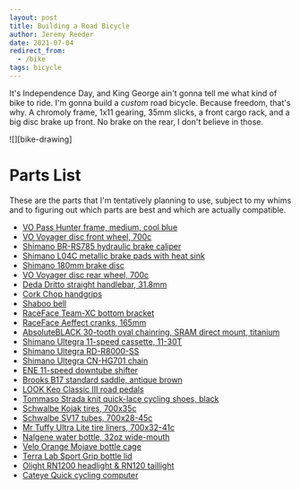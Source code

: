 ```yaml
---
layout: post
title: Building a Road Bicycle
author: Jeremy Reeder
date: 2021-07-04
redirect_from:
  - /bike
tags: bicycle
---
```


It's Independence Day, and King George ain't gonna tell me what kind of bike to
ride. I'm gonna build a _custom_ road bicycle. Because freedom, that's why. A
chromoly frame, 1x11 gearing, 35mm slicks, a front cargo rack, and a big disc brake
up front. No brake on the rear, I don't believe in those.

<div class="gallery" markdown=1>
![][bike-drawing]
</div>

# Parts List

These are the parts that I'm tentatively planning to use, subject to my whims
and to figuring out which parts are best and which are actually compatible.

- [VO Pass Hunter frame, medium, cool blue][frame]
- [VO Voyager disc front wheel, 700c][front-wheel]
- [Shimano BR-RS785 hydraulic brake caliper][caliper]
- [Shimano L04C metallic brake pads with heat sink][pads]
- [Shimano 180mm brake disc][disc]
- [VO Voyager disc rear wheel, 700c][rear-wheel]
- [Deda Dritto straight handlebar, 31.8mm][handlebar]
- [Cork Chop handgrips][grips]
- [Shaboo bell][bell]
- [RaceFace Team-XC bottom bracket][bottom-bracket]
- [RaceFace Aeffect cranks, 165mm][cranks]
- [AbsoluteBLACK 30-tooth oval chainring, SRAM direct mount, titanium][chainring]
- [Shimano Ultegra 11-speed cassette, 11-30T][cassette]
- [Shimano Ultegra RD-R8000-SS][derailleur]
- [Shimano Ultegra CN-HG701 chain][chain]
- [ENE 11-speed downtube shifter][shifter]
- [Brooks B17 standard saddle, antique brown][saddle]
- [LOOK Keo Classic III road pedals][pedals]
- [Tommaso Strada knit quick-lace cycling shoes, black][shoes]
- [Schwalbe Kojak tires, 700x35c][tires]
- [Schwalbe SV17 tubes, 700x28-45c][tubes]
- [Mr Tuffy Ultra Lite tire liners, 700x32-41c][tire-liners]
- [Nalgene water bottle, 32oz wide-mouth][bottle]
- [Velo Orange Mojave bottle cage][bottle-cage]
- [Terra Lab Sport Grip bottle lid][bottle-lid]
- [Olight RN1200 headlight & RN120 taillight][lights]
- [Cateye Quick cycling computer][speedometer]

[bike-drawing]: https://img09.deviantart.net/aa16/i/2010/106/7/4/incomplete_bicycle_drawing_by_07oogenesis.jpg

[bell]:           https://www.amazon.com/dp/B097M8GMHH
[bottle]:         https://www.amazon.com/dp/B002PLU912
[bottle-cage]:    https://velo-orange.com/products/mojave-cage
[bottle-lid]:     https://www.amazon.com/dp/B017WQTX20
[bottom-bracket]: https://www.amazon.com/dp/B00QGGLONY
[caliper]:        https://www.amazon.com/dp/B00KHWODCM
[cassette]:       https://www.modernbike.com/shimano-ultegra-r8000-11-speed-11-30t-cassette
[chain]:          https://www.amazon.com/dp/B014RDIPT8
[chainring]:      https://absoluteblack.cc/sram-oval-boost-direct-mount-traction-chainring/
[cranks]:         https://www.amazon.com/dp/B07FP3S278
[derailleur]:     https://www.amazon.com/dp/B072MKT5NR
[disc]:           https://www.amazon.com/dp/B007Q4NW58
[frame]:          https://velo-orange.com/collections/pass-hunter/products/pass-hunter?variant=31812586766473
[front-wheel]:    https://velo-orange.com/collections/wheels/products/voyager-disc-front-wheel?variant=16090221281329
[grips]:          https://www.amazon.com/dp/B00GZEZY4C/?coliid=IMZ03RS3M9F8K&colid=1TRKXLWS6U4KX&psc=1&ref_=lv_ov_lig_dp_it
[handlebar]:      https://www.retro-gression.com/products/deda-dritto-straight-handlebar?_pos=1&_sid=33c6c129b&_ss=r&variant=13613606699069
[lights]:         https://www.amazon.com/dp/B097M4S1D6
[pads]:           https://www.amazon.com/dp/B016REU1ZG
[pedals]:         https://www.amazon.com/dp/B071CXJH4F
[rack]:           https://velo-orange.com/products/flat-pack-randonneur-rack
[rear-wheel]:     https://velo-orange.com/collections/wheels/products/voyager-disc-rear-wheel?variant=16090226229297
[saddle]:         https://www.retro-gression.com/collections/saddles/products/brooks-b17-standard-saddle?variant=8077947073
[shifter]:        https://velo-orange.com/collections/shifters/products/dia-compe-ene-11s-dt-shifters
[shoes]:          https://www.amazon.com/dp/B085K2KSBJ
[speedometer]:    https://www.amazon.com/dp/B07KFMV1YL
[tires]:          https://www.amazon.com/dp/B00XMFVW34
[tire-liners]: https://www.amazon.com/dp/B003L999RC
[tubes]:          https://www.amazon.com/dp/B071KTHK7W
